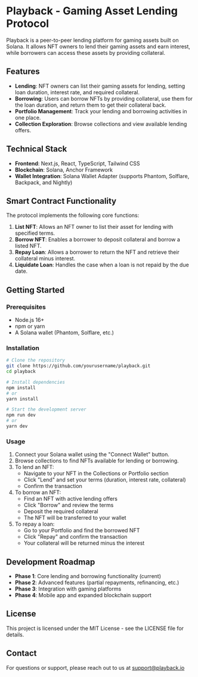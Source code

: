 # Playback - Gaming Asset Lending Protocol

Playback is a peer-to-peer lending platform for gaming assets built on Solana. It allows NFT owners to lend their gaming assets and earn interest, while borrowers can access these assets by providing collateral.

## Features

- **Lending**: NFT owners can list their gaming assets for lending, setting loan duration, interest rate, and required collateral.
- **Borrowing**: Users can borrow NFTs by providing collateral, use them for the loan duration, and return them to get their collateral back.
- **Portfolio Management**: Track your lending and borrowing activities in one place.
- **Collection Exploration**: Browse collections and view available lending offers.

## Technical Stack

- **Frontend**: Next.js, React, TypeScript, Tailwind CSS
- **Blockchain**: Solana, Anchor Framework
- **Wallet Integration**: Solana Wallet Adapter (supports Phantom, Solflare, Backpack, and Nightly)

## Smart Contract Functionality

The protocol implements the following core functions:

1. **List NFT**: Allows an NFT owner to list their asset for lending with specified terms.
2. **Borrow NFT**: Enables a borrower to deposit collateral and borrow a listed NFT.
3. **Repay Loan**: Allows a borrower to return the NFT and retrieve their collateral minus interest.
4. **Liquidate Loan**: Handles the case when a loan is not repaid by the due date.

## Getting Started

### Prerequisites

- Node.js 16+
- npm or yarn
- A Solana wallet (Phantom, Solflare, etc.)

### Installation

```bash
# Clone the repository
git clone https://github.com/yourusername/playback.git
cd playback

# Install dependencies
npm install
# or
yarn install

# Start the development server
npm run dev
# or
yarn dev
```

### Usage

1. Connect your Solana wallet using the "Connect Wallet" button.
2. Browse collections to find NFTs available for lending or borrowing.
3. To lend an NFT:
   - Navigate to your NFT in the Collections or Portfolio section
   - Click "Lend" and set your terms (duration, interest rate, collateral)
   - Confirm the transaction
4. To borrow an NFT:
   - Find an NFT with active lending offers
   - Click "Borrow" and review the terms
   - Deposit the required collateral
   - The NFT will be transferred to your wallet
5. To repay a loan:
   - Go to your Portfolio and find the borrowed NFT
   - Click "Repay" and confirm the transaction
   - Your collateral will be returned minus the interest

## Development Roadmap

- **Phase 1**: Core lending and borrowing functionality (current)
- **Phase 2**: Advanced features (partial repayments, refinancing, etc.)
- **Phase 3**: Integration with gaming platforms
- **Phase 4**: Mobile app and expanded blockchain support

## License

This project is licensed under the MIT License - see the LICENSE file for details.

## Contact

For questions or support, please reach out to us at support@playback.io
